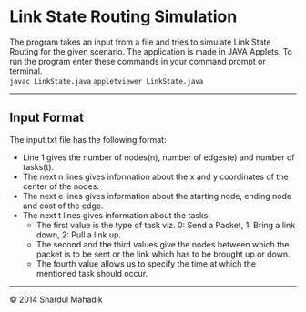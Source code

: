 # Link State Routing Simulation

The program takes an input from a file and tries to simulate Link State Routing for the given scenario. The application is made in JAVA Applets.
To run the program enter these commands in your command prompt or terminal.<br />
`javac LinkState.java`
`appletviewer LinkState.java`

***

## Input Format

The input.txt file has the following format:
* Line 1 gives the number of nodes(n), number of edges(e) and number of tasks(t).
* The next n lines gives information about the x and y coordinates of the center of the nodes.
* The next e lines gives information about the starting node, ending node and cost of the edge.
* The next t lines gives information about the tasks.
  + The first value is the type of task viz. 0: Send a Packet, 1: Bring a link down, 2: Pull a link up.
  + The second and the third values give the nodes between which the packet is to be sent or the link which has to be brought up or down.
  + The fourth value allows us to specify the time at which the mentioned task should occur.

***

&copy; 2014 Shardul Mahadik